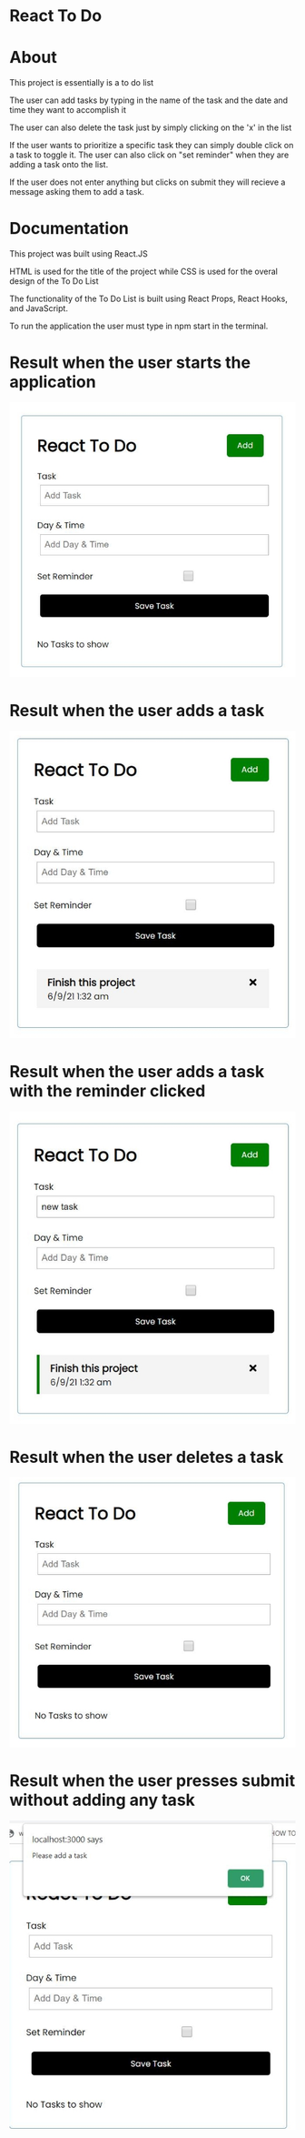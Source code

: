 # React To Do

# About

This project is essentially is a to do list

The user can add tasks by typing in the name of the task and the date and time they want to accomplish it

The user can also delete the task just by simply clicking on the 'x' in the list

If the user wants to prioritize a specific task they can simply double click on a task to toggle it. The user can also click on "set reminder" when they are adding a task onto the list.

If the user does not enter anything but clicks on submit they will recieve a message asking them to add a task.

# Documentation
This project was built using React.JS 

HTML is used for the title of the project while CSS is used for the overal design of the To Do List

The functionality of the To Do List is built using React Props, React Hooks, and JavaScript.

To run the application the user must type in npm start in the terminal.

# Result when the user starts the application
![](images/thumbnail.jpg)
# Result when the user adds a task 
![](images/addingTask.jpg)
# Result when the user adds a task with the reminder clicked
![](images/toggleRemind.jpg)
# Result when the user deletes a task
![](images/delete.jpg)
# Result when the user presses submit without adding any task
![](images/error.jpg) 
